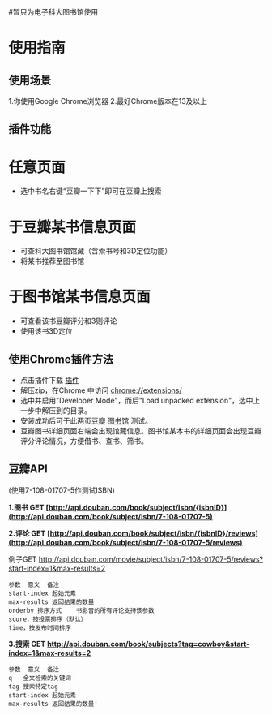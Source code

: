#暂只为电子科大图书馆使用
# 使用指南 #

## 使用场景 ##
1.你使用Google Chrome浏览器
2.最好Chrome版本在13及以上

## 插件功能 ##
# 任意页面
  * 选中书名右键“豆瓣一下下”即可在豆瓣上搜索

# 于豆瓣某书信息页面
  * 可查科大图书馆馆藏（含索书号和3D定位功能）
  * 将某书推荐至图书馆
  
# 于图书馆某书信息页面
  * 可查看该书豆瓣评分和3则评论
  * 使用该书3D定位


## 使用Chrome插件方法 ##
  * 点击插件下载  [插件](https://github.com/jinntrance/douban-mashuper/archive/uestc.zip)
  * 解压zip，在Chrome 中访问 [chrome://extensions/](chrome://extensions/)
  * 选中并启用"Developer Mode"，而后"Load unpacked extension"，选中上一步中解压到的目录。
  * 安装成功后可于此两页[豆瓣](http://book.douban.com/subject/5401989/) [图书馆](http://webpac.uestc.edu.cn/search*chx/i?SEARCH=9787542629586&sortdropdown=-&searchscope=1) 测试。
  * 豆瓣图书详细页面右端会出现馆藏信息。图书馆某本书的详细页面会出现豆瓣评分评论情况，方便借书、查书、筛书。


豆瓣API
-----

(使用7-108-01707-5作测试ISBN)

**1.图书 GET [http://api.douban.com/book/subject/isbn/{isbnID}](http://api.douban.com/book/subject/isbn/7-108-01707-5)**

**2.评论 GET [http://api.douban.com/book/subject/isbn/{isbnID}/reviews](http://api.douban.com/book/subject/isbn/7-108-01707-5/reviews)**

例子GET http://api.douban.com/movie/subject/isbn/7-108-01707-5/reviews?start-index=1&max-results=2

```
参数	意义	备注
start-index	起始元素
max-results	返回结果的数量
orderby	排序方式	书影音的所有评论支持该参数
score，按投票排序（默认）
time，按发布时间排序
```

**3.搜索
GET http://api.douban.com/book/subjects?tag=cowboy&start-index=1&max-results=2**

```
参数	意义	备注
q	全文检索的关键词
tag	搜索特定tag
start-index	起始元素
max-results	返回结果的数量'
```

